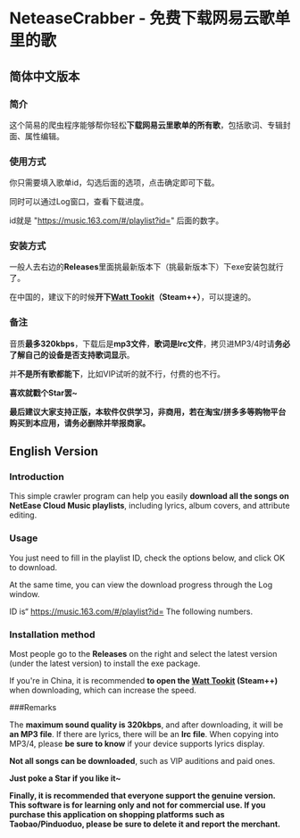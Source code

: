 # NeteaseCrabber - 免费下载网易云歌单里的歌

## 简体中文版本

### 简介

这个简易的爬虫程序能够帮你轻松**下载网易云里歌单的所有歌**，包括歌词、专辑封面、属性编辑。

### 使用方式

你只需要填入歌单id，勾选后面的选项，点击确定即可下载。

同时可以通过Log窗口，查看下载进度。

id就是 "https://music.163.com/#/playlist?id=" 后面的数字。

### 安装方式

一般人去右边的**Releases**里面挑最新版本下（挑最新版本下）下exe安装包就行了。

在中国的，建议下的时候**开下[Watt Tookit](https://steampp.net/)（Steam++）**，可以提速的。

### 备注

音质**最多320kbps**，下载后是**mp3文件**，**歌词是lrc文件**，拷贝进MP3/4时请**务必了解自己的设备是否支持歌词显示**。

并**不是所有歌都能下**，比如VIP试听的就不行，付费的也不行。

**喜欢就戳个Star罢~**

**最后建议大家支持正版，本软件仅供学习，非商用，若在淘宝/拼多多等购物平台购买到本应用，请务必删除并举报商家。**

## English Version

### Introduction

This simple crawler program can help you easily **download all the songs on NetEase Cloud Music playlists**, including lyrics, album covers, and attribute editing.

### Usage

You just need to fill in the playlist ID, check the options below, and click OK to download.

At the same time, you can view the download progress through the Log window.

ID is“ https://music.163.com/#/playlist?id= The following numbers.

### Installation method

Most people go to the **Releases** on the right and select the latest version (under the latest version) to install the exe package.

If you're in China, it is recommended **to open the [Watt Tookit](https://steampp.net/) (Steam++)** when downloading, which can increase the speed.

###Remarks

The **maximum sound quality is 320kbps**, and after downloading, it will be **an MP3 file**. If there are lyrics, there will be an **lrc file**. When copying into MP3/4, please **be sure to know** if your device supports lyrics display.

**Not all songs can be downloaded**, such as VIP auditions and paid ones.

**Just poke a Star if you like it~**

**Finally, it is recommended that everyone support the genuine version. This software is for learning only and not for commercial use. If you purchase this application on shopping platforms such as Taobao/Pinduoduo, please be sure to delete it and report the merchant.**
